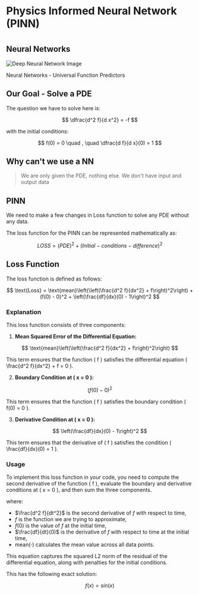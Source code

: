 # Physics Informed Neural Network (PINN)

#
## Neural Networks

![Deep Neural Network Image ](https://eu-images.contentstack.com/v3/assets/blt6b0f74e5591baa03/blt790f1b7ac4e04301/6543ff50fcf447040a6b8dc7/News_Image_(47).png?width=850&auto=webp&quality=95&format=jpg&disable=upscale)

Neural Networks - Universal Function Predictors


## Our Goal - Solve a PDE

The question we have to solve here is:

$$
 \dfrac{d^2 f}{d x^2} = -f
$$

with the initial conditions:

$$
f(0) = 0 \quad , \quad \dfrac{d f}{d x}(0) = 1
$$




## Why can't we use a NN


> We are only given the PDE, nothing else. We don't have input and output data


## PINN

We need to make a few changes in Loss function to solve any PDE without any data.

The loss function for the PINN can be represented mathematically as:

$$
LOSS = (PDE)^2 + ( Initial-conditions-difference)^2
$$

## Loss Function

The loss function is defined as follows:

$$
\text{Loss} = \text{mean}\left(\left(\frac{d^2 f}{dx^2} + f\right)^2\right) + (f(0) - 0)^2 + \left(\frac{df}{dx}(0) - 1\right)^2 
$$

### Explanation

This loss function consists of three components:

1. **Mean Squared Error of the Differential Equation:**

$$
    \text{mean}\left(\left(\frac{d^2 f}{dx^2} + f\right)^2\right)    
$$

This term ensures that the function \( f \) satisfies the differential equation \( \frac{d^2 f}{dx^2} + f = 0 \).

2. **Boundary Condition at \( x = 0 \):**

$$
    (f(0) - 0)^2
$$

This term ensures that the function \( f \) satisfies the boundary condition \( f(0) = 0 \).

3. **Derivative Condition at \( x = 0 \):**

$$
    \left(\frac{df}{dx}(0) - 1\right)^2
$$

This term ensures that the derivative of \( f \) satisfies the condition \( \frac{df}{dx}(0) = 1 \).

### Usage

To implement this loss function in your code, you need to compute the second derivative of the function \( f \), evaluate the boundary and derivative conditions at \( x = 0 \), and then sum the three components.


where:
- $\frac{d^2 f}{dt^2}$ is the second derivative of $f$ with respect to time,
- $f$ is the function we are trying to approximate,
- $f(0)$ is the value of $f$ at the initial time,
- $\frac{df}{dt}(0)$ is the derivative of $f$ with respect to time at the initial time,
- $\text{mean}(\cdot)$ calculates the mean value across all data points.

This equation captures the squared L2 norm of the residual of the differential equation, along with penalties for the initial conditions.

This has the following exact solution:

$$
f(x) = sin(x)
$$




